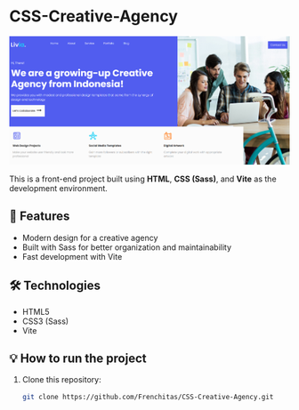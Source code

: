 # CSS-Creative-Agency
![Creative Agency](src/images/Creative%20agency.png)

This is a front-end project built using **HTML**, **CSS (Sass)**, and **Vite** as the development environment.

## 🚀 Features

- Modern design for a creative agency
- Built with Sass for better organization and maintainability
- Fast development with Vite

## 🛠️ Technologies

- HTML5
- CSS3 (Sass)
- Vite

## 💡 How to run the project

1. Clone this repository:
   ```bash
   git clone https://github.com/Frenchitas/CSS-Creative-Agency.git
